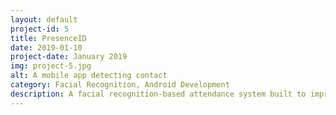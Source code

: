 ```yaml
---
layout: default
project-id: 5
title: PresenceID
date: 2019-01-10
project-date: January 2019
img: project-5.jpg
alt: A mobile app detecting contact
category: Facial Recognition, Android Development
description: A facial recognition-based attendance system built to improve transparency in student-teacher interaction, reduce instances of bias, and raise the overall administrative efficiency. It uses a transfer learning model that recognizes facial features with 98% accuracy, trained on a high-density database with 1000+ images. The complete system is deployed as an Android application with dashboards and registration services for effortless daily interaction.
---
```

